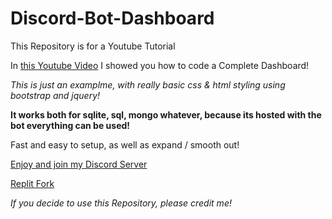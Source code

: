 # Discord-Bot-Dashboard
This Repository is for a Youtube Tutorial

In [this Youtube Video](https://youtube.com) I showed you how to code a Complete Dashboard!

*This is just an examplme, with really basic css & html styling using bootstrap and jquery!*

**It works both for sqlite, sql, mongo whatever, because its hosted with the bot everything can be used!**

Fast and easy to setup, as well as expand / smooth out!

[Enjoy and join my Discord Server](https://discord.gg/milrato)


[Replit Fork](https://replit.com/@OxyTomato/Dashboardexample)

*If you decide to use this Repository, please credit me!*
